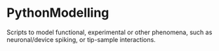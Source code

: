 # PythonModelling
Scripts to model functional, experimental or other phenomena, such as neuronal/device spiking, or tip-sample interactions.

